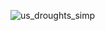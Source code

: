 ![us_droughts_simp](https://user-images.githubusercontent.com/79040885/127354885-4d991427-0df9-400f-8909-34786950fbd3.gif)
